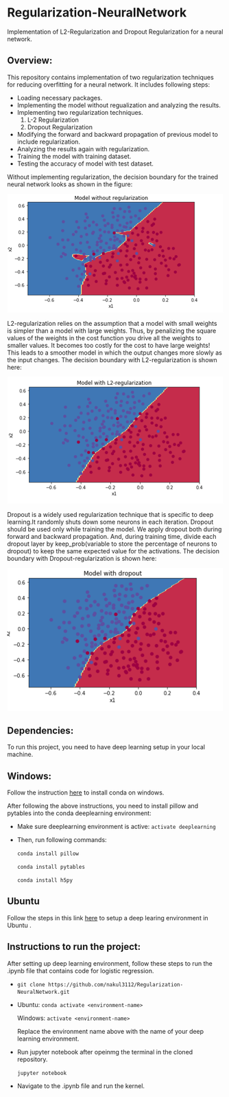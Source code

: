 # Regularization-NeuralNetwork
Implementation of L2-Regularization and Dropout Regularization for a neural network.



## Overview:

This repository contains implementation of two regularization techniques for reducing overfitting for a neural network. It includes following steps:

- Loading necessary packages.
- Implementing the model without regualization and analyzing the results.
- Implementing two regularization techniques.
  1. L-2 Regularization
  2. Dropout Regularization
- Modifying the forward and backward propagation of previous model to include regularization.
- Analyzing the results again with regularization.
- Training the model with training dataset.
- Testing the accuracy of model with test dataset.

Without implementing regularization, the decision boundary for the trained neural network looks as shown in the figure:

<img src="images/withoutReg.png" width="600">


L2-regularization relies on the assumption that a model with small weights is simpler than a model with large weights. Thus, by penalizing the square values of the weights in the cost function you drive all the weights to smaller values. It becomes too costly for the cost to have large weights! This leads to a smoother model in which the output changes more slowly as the input changes. The decision boundary with L2-regularization is shown here:

<img src="images/L-2Reg.png" width="600">


Dropout is a widely used regularization technique that is specific to deep learning.It randomly shuts down some neurons in each iteration. Dropout should be used only while training the model. We apply dropout both during forward and backward propagation.
And, during training time, divide each dropout layer by keep_prob(variable to store the percentage of neurons to dropout) to keep the same expected value for the activations.  The decision boundary with Dropout-regularization is shown here:

<img src="images/dropoutReg.png" width="600">



## Dependencies:

To run this project, you need to have deep learning setup in your local machine.


## Windows:

Follow the instruction [here](http://inmachineswetrust.com/posts/deep-learning-setup/) to install conda on windows.

After following the above instructions, you need to install pillow and pytables into the conda deeplearning environment:
 - Make sure deeplearning environment is active:
   `activate deeplearning`
 - Then, run following commands: 
   
   `conda install pillow`
   
   `conda install pytables`

   `conda install h5py`

## Ubuntu

Follow the steps in this link [here](https://medium.com/@iamHarin17/how-to-setup-a-python-environment-for-deep-learning-with-anaconda-f65ab78a362) to setup a deep learing environment in Ubuntu .



## Instructions to run the project:

After setting up deep learning environment, follow these steps to run the .ipynb file that contains code for logistic regression.

-  `git clone https://github.com/nakul3112/Regularization-NeuralNetwork.git`
-  Ubuntu: `conda activate <environment-name>`

     Windows: `activate <environment-name>`

     Replace the environment name above with the name of your deep learning environment.
-  Run jupyter notebook after opeinmg the terminal in the cloned repository.

     `jupyter notebook`
-  Navigate to the .ipynb file and run the kernel.


